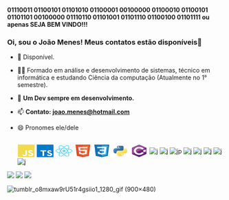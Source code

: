 <b>01110011 01100101 01101010 01100001 00100000 01100010 01100101 01101101 00100000 01110110 01101001 01101110 01100100 01101111 ou apenas SEJA BEM VINDO!!!</b>
### Oi, sou o João Menes! Meus contatos estão disponíveis👋

- 🔭 Disponível.
- 👨‍🎓 Formado em análise e desenvolvimento de sistemas, técnico em informática e estudando Ciência da computação (Atualmente no 1° semestre).
- 🧠 <b>Um Dev sempre em desenvolvimento.</b>
- 📫 <b>Contato: joao.menes@hotmail.com</b>
- 😄 Pronomes ele/dele

  <div style="display: inline_block"><br>
  <img align="center" alt="j" height="30" width="40" src="https://raw.githubusercontent.com/devicons/devicon/master/icons/javascript/javascript-plain.svg">
  <img align="center" alt="j" height="30" width="40" src="https://raw.githubusercontent.com/devicons/devicon/master/icons/typescript/typescript-plain.svg">
  <img align="center" alt="j" height="30" width="40" src="https://raw.githubusercontent.com/devicons/devicon/master/icons/react/react-original.svg">
  <img align="center" alt="j" height="30" width="40" src="https://raw.githubusercontent.com/devicons/devicon/master/icons/html5/html5-original.svg">
  <img align="center" alt="j" height="30" width="40" src="https://raw.githubusercontent.com/devicons/devicon/master/icons/css3/css3-original.svg">
  <img align="center" alt="j" height="30" width="40" src="https://raw.githubusercontent.com/devicons/devicon/master/icons/python/python-original.svg">
  <img align="center" alt="j" height="30" width="40" src="https://raw.githubusercontent.com/devicons/devicon/master/icons/csharp/csharp-original.svg">
  <img align="center" alt="j" height="30" width="40" src="https://cdn.jsdelivr.net/gh/devicons/devicon/icons/android/android-original-wordmark.svg">
  <img align="center" alt="j" height="30" width="40" src="https://cdn.jsdelivr.net/gh/devicons/devicon/icons/chrome/chrome-original-wordmark.svg">
  <img align="center" alt="jp" height="30" width="40" src="https://cdn.jsdelivr.net/gh/devicons/devicon/icons/google/google-original-wordmark.svg">
  <img align="center" alt="j" height="30" width="40" src="https://cdn.jsdelivr.net/gh/devicons/devicon/icons/linkedin/linkedin-original.svg">
  <img align="center" alt="j" height="30" width="40" src="https://cdn.jsdelivr.net/gh/devicons/devicon/icons/linux/linux-original.svg">
  <img align="center" alt="j" height="30" width="40" src="https://cdn.jsdelivr.net/gh/devicons/devicon/icons/java/java-original-wordmark.svg">
  <img align="center" alt="j" height="30" width="40" src="https://cdn.jsdelivr.net/gh/devicons/devicon/icons/fedora/fedora-original.svg">
  <img align="center" alt="j" height="30" width="40" src="https://cdn.jsdelivr.net/gh/devicons/devicon/icons/visualstudio/visualstudio-plain.svg">
</div>
  <div> 
    <a href="https://www.instagram.com/joao.menes98/" target="_blank"><img src="https://img.shields.io/badge/-Instagram-%23E4405F?style=for-the-badge&logo=instagram&logoColor=white" target="_blank"></a>
      <a href="https://api.whatsapp.com/send?phone=5511951536994&text=Ol%C3%A1%20como%20posso%20ajuda-lo%3F" target="_blank"><img src="https://img.shields.io/badge/WhatsApp-25D366?style=for-the-badge&logo=whatsapp&logoColor=white" target="_blank" ></a> 
  <a href="https://www.linkedin.com/in/joaocaetanomenes/" target="_blank"><img src="https://img.shields.io/badge/-LinkedIn-%230077B5?style=for-the-badge&logo=linkedin&logoColor=white" target="_blank"></a>   
  
 ![tumblr_o8mxaw9rU51r4gsiio1_1280_gif (900×480)](https://miro.medium.com/max/1400/1*L_QoAG863l8QvqxpNyBiqw.gif)
</div>
